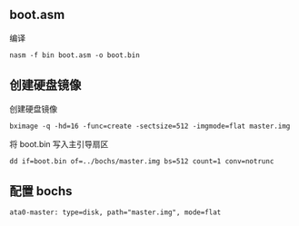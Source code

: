 ## boot.asm

编译

    nasm -f bin boot.asm -o boot.bin

## 创建硬盘镜像

创建硬盘镜像

    bximage -q -hd=16 -func=create -sectsize=512 -imgmode=flat master.img

将 boot.bin 写入主引导扇区

    dd if=boot.bin of=../bochs/master.img bs=512 count=1 conv=notrunc

## 配置 bochs

    ata0-master: type=disk, path="master.img", mode=flat